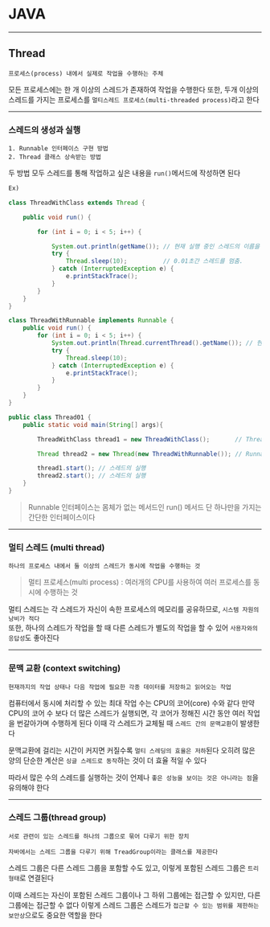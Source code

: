 # JAVA
---
## Thread
```
프로세스(process) 내에서 실제로 작업을 수행하는 주체
```
모든 프로세스에는 한 개 이상의 스레드가 존재하여 작업을 수행한다
또한, 두개 이상의 스레드를 가지는 프로세스를 `멀티스레드 프로세스(multi-threaded process)`라고 한다

---
### 스레드의 생성과 실행
```
1. Runnable 인터페이스 구현 방법
2. Thread 클래스 상속받는 방법
```
두 방법 모두 스레드를 통해 작업하고 싶은 내용을 `run()`메서드에 작성하면 된다

```java
Ex)

class ThreadWithClass extends Thread {

    public void run() {

        for (int i = 0; i < 5; i++) {

            System.out.println(getName()); // 현재 실행 중인 스레드의 이름을 반환함.
            try {
                Thread.sleep(10);          // 0.01초간 스레드를 멈춤.
            } catch (InterruptedException e) {
                e.printStackTrace();
            }
        }
    }
}

class ThreadWithRunnable implements Runnable {
    public void run() {
        for (int i = 0; i < 5; i++) {
            System.out.println(Thread.currentThread().getName()); // 현재 실행 중인 스레드의 이름을 반환함.
            try {
                Thread.sleep(10);
            } catch (InterruptedException e) {
                e.printStackTrace();
            }
        }
    }
}

public class Thread01 {
    public static void main(String[] args){

        ThreadWithClass thread1 = new ThreadWithClass();       // Thread 클래스를 상속받는 방법

        Thread thread2 = new Thread(new ThreadWithRunnable()); // Runnable 인터페이스를 구현하는 방법

        thread1.start(); // 스레드의 실행
        thread2.start(); // 스레드의 실행
    }
}
```

> Runnable 인터페이스는 몸체가 없는 메서드인 run() 메서드 단 하나만을 가지는 간단한 인터페이스이다
---
### 멀티 스레드 (multi thread)
```
하나의 프로세스 내에서 둘 이상의 스레드가 동시에 작업을 수행하는 것
```
>멀티 프로세스(multi process) : 여러개의 CPU를 사용하여 여러 프로세스를 동시에 수행하는 것

멀티 스레드는 각 스레드가 자신이 속한 프로세스의 메모리를 공유하므로, `시스템 자원의 낭비가 적다`   
또한, 하나의 스레드가 작업을 할 때 다른 스레드가 별도의 작업을 할 수 있어 `사용자와의 응답성`도 좋아진다

---
### 문맥 교환 (context switching)
```
현재까지의 작업 상태나 다음 작업에 필요한 각종 데이터를 저장하고 읽어오는 작업
```

컴퓨터에서 동시에 처리할 수 있는 최대 작업 수는 CPU의 코어(core) 수와 같다
만약 CPU의 코어 수 보다 더 많은 스레드가 실행되면, 각 코어가 정해진 시간 동안 여러 작업을 번갈아가며 수행하게 된다
이때 각 스레드가 교체될 때 `스레드 간의 문맥교환`이 발생한다

문맥교환에 걸리는 시간이 커지면 커질수록 `멀티 스레딩의 효율은 저하`된다
오히려 많은 양의 단순한 계산은 `싱글 스레드로 동작`하는 것이 더 효율 적일 수 있다

따라서 많은 수의 스레드를 실행하는 것이 언제나 `좋은 성능을 보이는 것은 아니라는 점`을 유의해야 한다

---
### 스레드 그룹(thread group)
```
서로 관련이 있는 스레드를 하나의 그룹으로 묶어 다루기 위한 장치

자바에서는 스레드 그룹을 다루기 위해 TreadGroup이라는 클래스를 제공한다
```

스레드 그룹은 다른 스레드 그룹을 포함할 수도 있고, 이렇게 포함된 스레드 그룹은 `트리형태`로 연결된다

이때 스레드는 자신이 포함된 스레드 그룹이나 그 하위 그룹에는 접근할 수 있지만, 다른 그룹에는 접근할 수 없다
이렇게 스레드 그룹은 스레드가 `접근할 수 있는 범위를 제한하는 보안상`으로도 중요한 역할을 한다